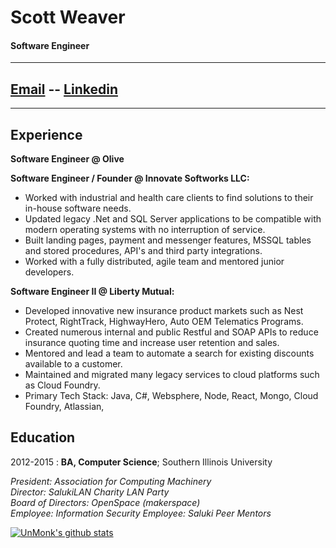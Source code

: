 # Scott Weaver

#### Software Engineer

---

## [Email](mailto:scott@weaverscott.com) -- [Linkedin](https://linkedin.com/in/scottweaverdev)

---

## Experience

**Software Engineer @ Olive**

**Software Engineer / Founder @ Innovate Softworks LLC:**

- Worked with industrial and health care clients to find solutions to their in-house software needs.
- Updated legacy .Net and SQL Server applications to be compatible with modern operating systems with no interruption of service.
- Built landing pages, payment and messenger features, MSSQL tables and stored procedures, API's and third party integrations.
- Worked with a fully distributed, agile team and mentored junior developers.

**Software Engineer II @ Liberty Mutual:**

- Developed innovative new insurance product markets such as Nest Protect, RightTrack, HighwayHero, Auto OEM Telematics Programs.
- Created numerous internal and public Restful and SOAP APIs to reduce insurance quoting time and increase user retention and sales.
- Mentored and lead a team to automate a search for existing discounts available to a customer.
- Maintained and migrated many legacy services to cloud platforms such as Cloud Foundry.
- Primary Tech Stack: Java, C#, Websphere, Node, React, Mongo, Cloud Foundry, Atlassian,

## Education

2012-2015
: **BA, Computer Science**; Southern Illinois University

_President: Association for Computing Machinery_  
 _Director: SalukiLAN Charity LAN Party_  
 _Board of Directors: OpenSpace (makerspace)_  
 _Employee: Information Security_
_Employee: Saluki Peer Mentors_

[![UnMonk's github stats](https://github-readme-stats.vercel.app/api?username=unmonk)](https://github.com/anuraghazra/github-readme-stats)
